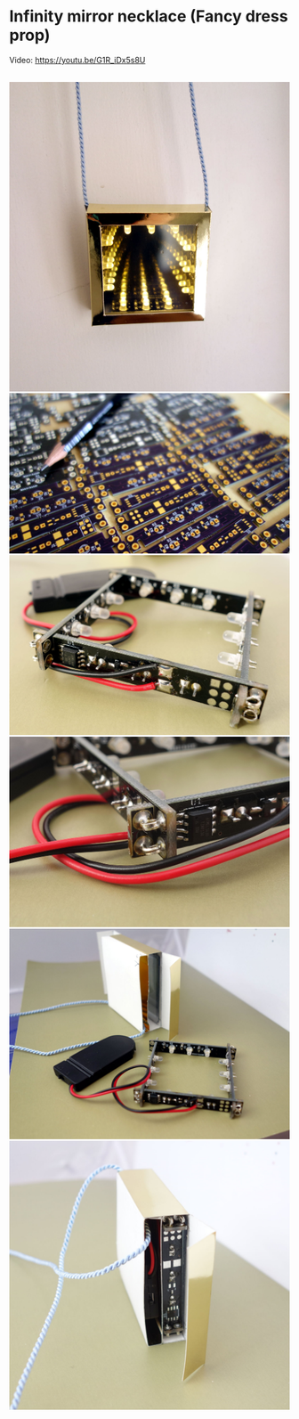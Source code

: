 Infinity mirror necklace (Fancy dress prop)
===========================================

Video: https://youtu.be/G1R_iDx5s8U

<br />

<img src="https://github.com/artbek/studio54/blob/master/images/studio54__working.jpg" />
<img src="https://github.com/artbek/studio54/blob/master/images/studio54__pcbs.jpg" />
<img src="https://github.com/artbek/studio54/blob/master/images/studio54__ic.jpg" />
<img src="https://github.com/artbek/studio54/blob/master/images/studio54__joints.jpg" />
<img src="https://github.com/artbek/studio54/blob/master/images/studio54__assembly.jpg" />
<img src="https://github.com/artbek/studio54/blob/master/images/studio54__assembly_box.jpg" />
